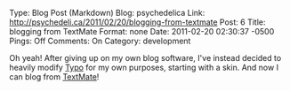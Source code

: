 Type: Blog Post (Markdown)
Blog: psychedelica
Link: http://psychedeli.ca/2011/02/20/blogging-from-textmate
Post: 6
Title: blogging from TextMate
Format: none
Date: 2011-02-20 02:30:37 -0500
Pings: Off
Comments: On
Category: development

Oh yeah! After giving up on my own blog software, I've instead decided to heavily modify [Typo](http://typosphere.org/) for my own purposes, starting with a skin. And now I can blog from [TextMate](http://macromates.com)!